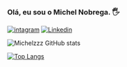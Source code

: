 ### Olá, eu sou o Michel Nobrega.  🖐️
[![intagram](	https://img.shields.io/badge/Instagram-E4405F?style=for-the-badge&logo=instagram&logoColor=white)](https://www.instagram.com/personalmichelnobrega)
[![Linkedin](https://img.shields.io/badge/LinkedIn-0077B5?style=for-the-badge&logo=linkedin&logoColor=white)](https://www.linkedin.com/in/michel-nobrega-33078a26a/)

![Michelzzz GitHub stats](https://github-readme-stats.vercel.app/api?username=Michelzzz&show_icons=true&theme=cobalt)

[![Top Langs](https://github-readme-stats.vercel.app/api/top-langs/?username=Michelzzz)](https://github.com/anuraghazra/github-readme-stats)
